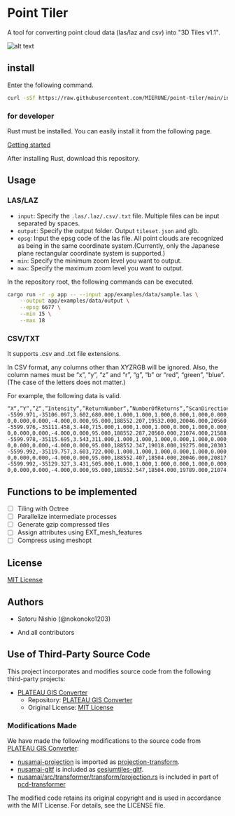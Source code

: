# Point Tiler

A tool for converting point cloud data (las/laz and csv) into "3D Tiles v1.1".

![alt text](images/README_image.png)

## install

Enter the following command.

```sh
curl -sSf https://raw.githubusercontent.com/MIERUNE/point-tiler/main/install.sh | bash
```

### for developer

Rust must be installed. You can easily install it from the following page.

[Getting started](https://www.rust-lang.org/learn/get-started)

After installing Rust, download this repository.

## Usage

### LAS/LAZ

- `input`: Specify the `.las/.laz/.csv/.txt` file. Multiple files can be input separated by spaces.
- `output`: Specify the output folder. Output `tileset.json` and glb.
- `epsg`: Input the epsg code of the las file. All point clouds are recognized as being in the same coordinate system.(Currently, only the Japanese plane rectangular coordinate system is supported.)
- `min`: Specify the minimum zoom level you want to output.
- `max`: Specify the maximum zoom level you want to output.

In the repository root, the following commands can be executed.

```sh
cargo run -r -p app -- --input app/examples/data/sample.las \
    --output app/examples/data/output \
    --epsg 6677 \
    --min 15 \
    --max 18
```

### CSV/TXT

It supports .csv and .txt file extensions.

In CSV format, any columns other than XYZRGB will be ignored.
Also, the column names must be “x”, “y”, “z” and “r”, “g”, “b” or “red”, “green”, “blue”.
(The case of the letters does not matter.)

For example, the following data is valid.

```csv
“X“,”Y“,”Z“,”Intensity“,”ReturnNumber“,”NumberOfReturns“,”ScanDirectionFlag“,”EdgeOfFlightLine“,”Classification“,”Synthetic“,”KeyPoint“,”Withheld“,”Overlap“,”ScanAngleRank“,”UserData“,”PointSourceId“,”GpsTime“,”Red“,”Green“,”Blue”
-5599.971,-35106.097,3.602,680.000,1.000,1.000,1.000,0.000,1.000,0.000,0.00 0,0.000,0.000,-4.000,0.000,95.000,188552.207,19532.000,20046.000,20560.000
-5599.976,-35111.458,3.440,715.000,1.000,1.000,1.000,0.000,1.000,0.000,0.00 0,0.000,0.000,-4.000,0.000,95.000,188552.287,20560.000,21074.000,21588.000
-5599.978,-35115.695,3.543,311.000,1.000,1.000,1.000,0.000,1.000,0.000,0.00 0,0.000,0.000,-4.000,0.000,95.000,188552.347,19018.000,19275.000,20303.000
-5599.992,-35119.757,3.603,722.000,1.000,1.000,1.000,0.000,1.000,0.000,0.00 0,0.000,0.000,-4.000,0.000,95.000,188552.407,18504.000,20046.000,20817.000
-5599.992,-35129.327,3.431,505.000,1.000,1.000,1.000,0.000,1.000,0.000,0.00 0,0.000,0.000,-4.000,0.000,95.000,188552.547,18504.000,19789.000,21074.000
```

## Functions to be implemented

- [ ] Tiling with Octree
- [ ] Parallelize intermediate processes
- [ ] Generate gzip compressed tiles
- [ ] Assign attributes using EXT_mesh_features
- [ ] Compress using meshopt

## License

[MIT License](./LICENSE)

## Authors

- Satoru Nishio (@nokonoko1203)

- And all contributors

## Use of Third-Party Source Code

This project incorporates and modifies source code from the following third-party projects:

- [PLATEAU GIS Converter](https://github.com/MIERUNE/plateau-gis-converter)
  - Repository: [PLATEAU GIS Converter](https://github.com/MIERUNE/plateau-gis-converter)
  - Original License: [MIT License](https://github.com/MIERUNE/plateau-gis-converter/blob/main/LICENSE)

### Modifications Made

We have made the following modifications to the source code from [PLATEAU GIS Converter](https://github.com/MIERUNE/plateau-gis-converter):

- [nusamai-projection](https://github.com/MIERUNE/plateau-gis-converter/tree/main/nusamai-projection) is imported as [projection-transform](./projection-transform/).
- [nusamai-gltf](https://github.com/MIERUNE/plateau-gis-converter/tree/main/nusamai-gltf) is included as [cesiumtiles-gltf](./cesiumtiles-gltf/).
- [nusamai/src/transformer/transform/projection.rs](https://github.com/MIERUNE/plateau-gis-converter/blob/main/nusamai/src/transformer/transform/projection.rs) is included in part of [pcd-transformer](pcd-transformer/src/transform/projection.rs)

The modified code retains its original copyright and is used in accordance with the MIT License. For details, see the LICENSE file.
